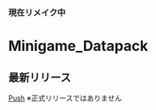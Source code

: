 ### 現在リメイク中

# Minigame_Datapack

## 最新リリース
[Push](https://github.com/kibouhikari/MinigameDatapack/releases/tag/v0.0.1) ※正式リリースではありません
